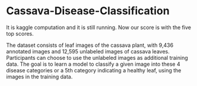 # Cassava-Disease-Classification
It is kaggle computation and it is still running. Now our score is with the five top scores.

The dataset consists of leaf images of the cassava plant, with 9,436 annotated images and 12,595 unlabeled images 
of cassava leaves. Participants can choose to use the unlabeled images as additional training data. The goal is to 
learn a model to classify a given image into these 4 disease categories or a 5th category indicating a healthy leaf,
using the images in the training data. 
